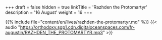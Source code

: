 +++
draft = false
hidden = true
linkTitle = 'Razhden the Protomartyr'
description = '16 August'
weight = 16
+++

{{% include file="content/en/lives/razhden-the-protomartyr.md" %}}
{{< audio "https://orthodoxy.sgp1.cdn.digitaloceanspaces.com/fr-augustin/RAZHDEN_THE_PROTOMARTYR.mp3" >}}
